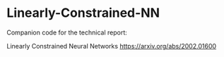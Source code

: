 # Linearly-Constrained-NN

Companion code for the technical report:

Linearly Constrained Neural Networks
https://arxiv.org/abs/2002.01600
